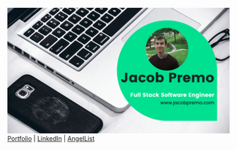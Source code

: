 [![Header](https://github.com/jpremo/jpremo/blob/master/readme-header.png?raw=true)](https://www.jacobpremo.com)
[Portfolio](https://www.jacobpremo.com "Portfolio") | [LinkedIn](https://www.linkedin.com/in/jacob-premo/ "LinkedIn") | [AngelList](https://angel.co/u/jacob-premo "AngelList")

